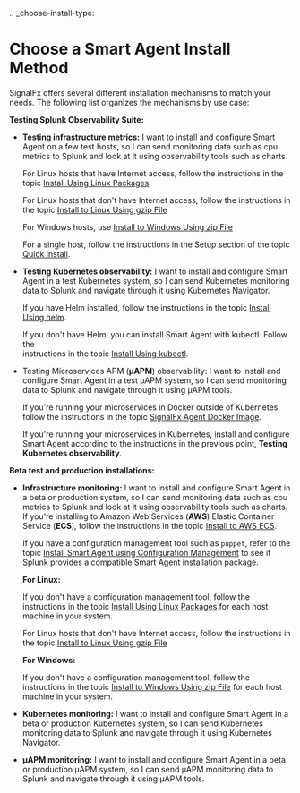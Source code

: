 .. _choose-install-type:

# Choose a Smart Agent Install Method

SignalFx offers several different installation mechanisms to match
your needs. The following list organizes the mechanisms by use case:

**Testing Splunk Observability Suite:**

* **Testing infrastructure metrics:** I want to install and configure Smart Agent on a few test hosts, so I can
  send monitoring data such as cpu metrics to Splunk and look at it
  using observability tools such as charts.

  For Linux hosts that have Internet access, follow the instructions in the topic [Install Using Linux Packages](agent-install-packages.md)

  For Linux hosts that don't have Internet access, follow the instructions in the topic [Install to Linux Using gzip File](agent-install-standalone-linux.md)

  For Windows hosts, use [Install to Windows Using zip File](agent-install-standalone-windows.md)

  For a single host, follow the instructions in the Setup section of the topic [Quick Install](../quick-install.md).

* **Testing Kubernetes observability:** I want to install and configure Smart Agent in a test Kubernetes system,
  so I can send Kubernetes monitoring data to Splunk and navigate through it using Kubernetes Navigator.

  If you have Helm installed, follow the instructions in the topic [Install Using helm](agent-k8s-install-helm.md).

  If you don't have Helm, you can install Smart Agent with kubectl. Follow the  
  instructions in the topic [Install Using kubectl](agent-k8s-install-kubectl.md).

* Testing Microservices APM (**µAPM**) observability:  I want to install and configure Smart Agent in a test µAPM system,
  so I can send monitoring data to Splunk and navigate through it using µAPM tools.

  If you're running your microservices in Docker outside of Kubernetes, follow the instructions in the topic
  [SignalFx Agent Docker Image](https://github.com/signalfx/signalfx-agent/tree/master/deployments/docker).

  If you're running your microservices in Kubernetes, install and configure Smart Agent according to the instructions
  in the previous point, **Testing Kubernetes observability**.

**Beta test and production installations:**


* **Infrastructure monitoring:** I want to install and configure Smart Agent in a beta or production system, so I can
  send monitoring data such as cpu metrics to Splunk and look at it using observability tools such as charts.
  If you're installing to Amazon Web Services (**AWS**) Elastic Container Service (**ECS**), follow the instructions
  in the topic [Install to AWS ECS](agent-install-awsecs.md).

  If you have a configuration management tool such as `puppet`, refer to the topic [Install Smart Agent using Configuration Management](agent-install-config-mgmt.md) to see
  if Splunk provides a compatible Smart Agent installation package.

  **For Linux:**

  If you don't have a configuration management tool, follow the instructions in the topic [Install Using Linux Packages](agent-install-packages.md) for each host machine in your system.

  For Linux hosts that don't have Internet access, follow the instructions in the topic [Install to Linux Using gzip File](agent-install-standalone-linux.md)


  **For Windows:**

  If you don't have a configuration management tool, follow the instructions in the topic [Install to Windows Using zip File](agent-install-standalone-windows.md) for each host machine in your system.

* **Kubernetes monitoring:** I want to install and configure Smart Agent in a beta or production Kubernetes system,
  so I can send Kubernetes monitoring data to Splunk and navigate through it using Kubernetes Navigator.

* **µAPM monitoring:** I want to install and configure Smart Agent in a beta or production µAPM system, so I can
  send µAPM monitoring data to Splunk and navigate through it using µAPM tools.

